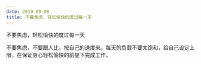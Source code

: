 ```yaml
---
date: 2019-09-08
title: 不要焦虑，轻松愉快的度过每一天
---
```

不要焦虑，轻松愉快的度过每一天

不要焦虑，不要跟人比，按自己的速度来。每天的负载不要太饱和，给自己设定上限，在保证身心轻松愉快的前提下完成工作。
